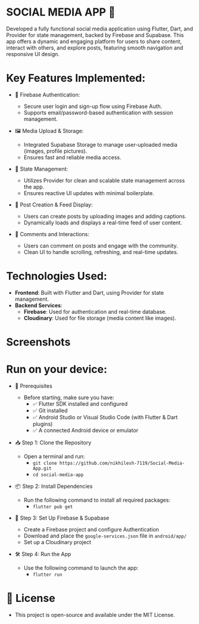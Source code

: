 # SOCIAL MEDIA APP 📸  
Developed a fully functional social media application using Flutter, Dart, and Provider for state management, backed by Firebase and Supabase. This app offers a dynamic and engaging platform for users to share content, interact with others, and explore posts, featuring smooth navigation and responsive UI design.

# Key Features Implemented:
* 🔐 Firebase Authentication:
  * Secure user login and sign-up flow using Firebase Auth.
  * Supports email/password-based authentication with session management.

* 🖼️ Media Upload & Storage:
  * Integrated Supabase Storage to manage user-uploaded media (images, profile pictures).
  * Ensures fast and reliable media access.

* 🧩 State Management:
  * Utilizes Provider for clean and scalable state management across the app.
  * Ensures reactive UI updates with minimal boilerplate.

* 📰 Post Creation & Feed Display:
  * Users can create posts by uploading images and adding captions.
  * Dynamically loads and displays a real-time feed of user content.

* 💬 Comments and Interactions:
  * Users can comment on posts and engage with the community.
  * Clean UI to handle scrolling, refreshing, and real-time updates.

# Technologies Used:
* **Frontend**: Built with Flutter and Dart, using Provider for state management.
* **Backend Services**:
  * **Firebase**: Used for authentication and real-time database.
  * **Cloudinary**: Used for file storage (media content like images).

# Screenshots

# Run on your device:
* 🔧 Prerequisites  
  * Before starting, make sure you have:
    * ✅ Flutter SDK installed and configured  
    * ✅ Git installed  
    * ✅ Android Studio or Visual Studio Code (with Flutter & Dart plugins)  
    * ✅ A connected Android device or emulator  

* 📥 Step 1: Clone the Repository  
  * Open a terminal and run:
    * `git clone https://github.com/nikhilesh-7119/Social-Media-App.git`  
    * `cd social-media-app`  

* 📦 Step 2: Install Dependencies  
  * Run the following command to install all required packages:
    * `flutter pub get`

* 🔐 Step 3: Set Up Firebase & Supabase  
  * Create a Firebase project and configure Authentication  
  * Download and place the `google-services.json` file in `android/app/`  
  * Set up a Cloudinary project  
 

* 🛠️ Step 4: Run the App  
  * Use the following command to launch the app:
    * `flutter run`

# 📃 License  
* This project is open-source and available under the MIT License.


